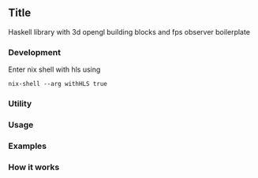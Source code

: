 ## Title
Haskell library with 3d opengl building blocks and fps observer boilerplate

### Development

Enter nix shell with hls using
```
nix-shell --arg withHLS true
```

### Utility

### Usage

### Examples

### How it works
